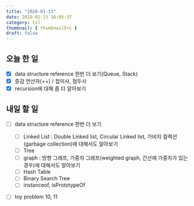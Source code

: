 ```yaml
---
title: "2020-01-13"
date: 2019-01-13 16:05:37
category: til
thumbnail: { thumbnailSrc }
draft: false
---
```


## 오늘 한 일
- [x] data structure reference 한번 더 보기(Queue, Stack)
- [x] 증감 연산자(++) / 접미사, 점두사
- [x] recursion에 대해 좀 더 알아보기

## 내일 할 일
- [ ] data structure reference 한번 더 보기
    - [ ] Linked List : Double Linked list, Circular Linked list, 가비지 컬렉션(garbage collection)에 대해서도 알아보기
    - [ ] Tree
    - [ ] graph : 방향 그래프, 가중치 그래프(weighted graph, 간선에 가중치가 있는 경우)에 대해서도 알아보기
    - [ ] Hash Table
    - [ ] Binary Search Tree
    - [ ] instanceof, isPrototypeOf
- [ ] toy problem 10, 11
    
